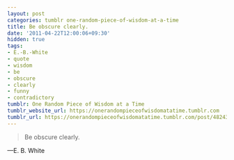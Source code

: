 ```yaml
---
layout: post
categories: tumblr one-random-piece-of-wisdom-at-a-time
title: Be obscure clearly.
date: '2011-04-22T12:00:06+09:30'
hidden: true
tags:
- E.-B.-White
- quote
- wisdom
- be
- obscure
- clearly
- funny
- contradictory
tumblr: One Random Piece of Wisdom at a Time
tumblr_website_url: https://onerandompieceofwisdomatatime.tumblr.com
tumblr_url: https://onerandompieceofwisdomatatime.tumblr.com/post/4824324594/be-obscure-clearly
---
```

> Be obscure clearly.

—E. B. White
